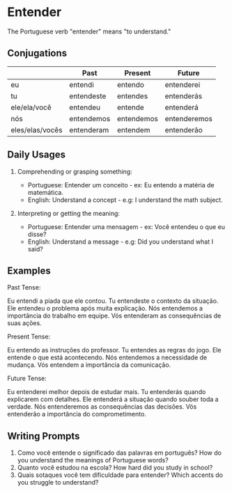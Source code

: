 # Entender

The Portuguese verb "entender" means "to understand."

## Conjugations

|                 | Past       | Present    | Future       |
| --------------- | ---------- | ---------- | ------------ |
| eu              | entendi    | entendo    | entenderei   |
| tu              | entendeste | entendes   | entenderás   |
| ele/ela/você    | entendeu   | entende    | entenderá    |
| nós             | entendemos | entendemos | entenderemos |
| eles/elas/vocês | entenderam | entendem   | entenderão   |

## Daily Usages

1. Comprehending or grasping something:

   - Portuguese: Entender um conceito - ex: Eu entendo a matéria de matemática.
   - English: Understand a concept - e.g: I understand the math subject.

2. Interpreting or getting the meaning:

   - Portuguese: Entender uma mensagem - ex: Você entendeu o que eu disse?
   - English: Understand a message - e.g: Did you understand what I said?

## Examples

Past Tense:

Eu entendi a piada que ele contou.
Tu entendeste o contexto da situação.
Ele entendeu o problema após muita explicação.
Nós entendemos a importância do trabalho em equipe.
Vós entenderam as consequências de suas ações.

Present Tense:

Eu entendo as instruções do professor.
Tu entendes as regras do jogo.
Ele entende o que está acontecendo.
Nós entendemos a necessidade de mudança.
Vós entendem a importância da comunicação.

Future Tense:

Eu entenderei melhor depois de estudar mais.
Tu entenderás quando explicarem com detalhes.
Ele entenderá a situação quando souber toda a verdade.
Nós entenderemos as consequências das decisões.
Vós entenderão a importância do comprometimento.

## Writing Prompts

1. Como você entende o significado das palavras em português? How do you understand the meanings of Portuguese words?
2. Quanto você estudou na escola? How hard did you study in school?
3. Quais sotaques você tem dificuldade para entender? Which accents do you struggle to understand?

